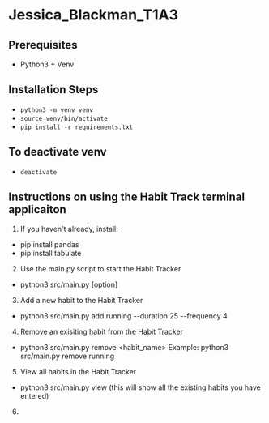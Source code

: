 # Jessica_Blackman_T1A3

## Prerequisites
- Python3 + Venv

## Installation Steps
- `python3 -m venv venv`
- `source venv/bin/activate`
- `pip install -r requirements.txt`

## To deactivate venv
- `deactivate`

## Instructions on using the Habit Track terminal applicaiton
1. If you haven't already, install:
- pip install pandas
- pip install tabulate

2. Use the main.py script to start the Habit Tracker
- python3 src/main.py <command> [option]

3. Add a new habit to the Habit Tracker
- python3 src/main.py add running --duration 25 --frequency 4

4. Remove an exisiting habit from the Habit Tracker
- python3 src/main.py remove <habit_name>
Example: python3 src/main.py remove running

5. View all habits in the Habit Tracker
- python3 src/main.py view (this will show all the existing habits you have entered)

6. 
